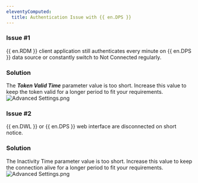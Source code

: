 ```yaml
---
eleventyComputed:
  title: Authentication Issue with {{ en.DPS }}
---
```

### Issue #1
{{ en.RDM }} client application still authenticates every minute on {{ en.DPS }} data source or constantly switch to Not Connected regularly.
### Solution
The ***Token Valid Time*** parameter value is too short. Increase this value to keep the token valid for a longer period to fit your requirements.  
![Advanced Settings.png](https://webdevolutions.azureedge.net/docs/en/kb/KB4013.png)
### Issue #2
{{ en.DWL }} or {{ en.DPS }} web interface are disconnected on short notice.
### Solution
The Inactivity Time parameter value is too short. Increase this value to keep the connection alive for a longer period to fit your requirements.  
![Advanced Settings.png](https://webdevolutions.azureedge.net/docs/en/kb/KB8007.png)
